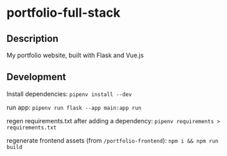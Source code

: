# portfolio-full-stack

## Description

My portfolio website, built with Flask and Vue.js


## Development

Install dependencies: `pipenv install --dev`

run app: `pipenv run flask --app main:app run`

regen requirements.txt after adding a dependency: `pipenv requirements > requirements.txt`

regenerate frontend assets (from `/portfolio-frontend`): `npm i && npm run build`
